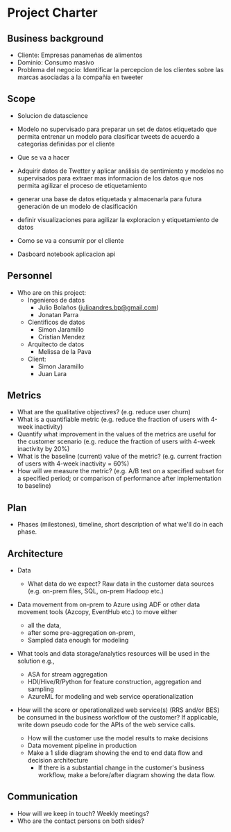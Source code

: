 # Project Charter

## Business background

* Cliente: Empresas panameñas de alimentos
* Dominio: Consumo masivo
* Problema del negocio: Identificar la percepcion de los clientes sobre las marcas asociadas a la compañia en tweeter  

## Scope
* Solucion de datascience
* Modelo no supervisado para preparar un set de datos etiquetado que permita entrenar un modelo para clasificar tweets de acuerdo a categorias definidas por el cliente

* Que se va a hacer
* Adquirir datos de Twetter y aplicar análisis de sentimiento y modelos no supervisados para extraer mas informacion de los datos que nos permita agilizar el proceso de etiquetamiento
* generar una base de datos etiquetada y almacenarla para futura generación de un modelo de clasificación
* definir visualizaciones para agilizar la exploracion y etiquetamiento de datos

* Como se va a consumir por el cliente
* Dasboard notebook aplicacion api

## Personnel
* Who are on this project:
	* Ingenieros de datos
		* Julio Bolaños (julioandres.bp@gmail.com) 
		* Jonatan Parra 
	* Cientificos de datos
		* Simon Jaramillo
		* Cristian Mendez
	* Arquitecto de datos
		* Melissa de la Pava  	  
	* Client:
		* Simon Jaramillo
		* Juan Lara
	
## Metrics
* What are the qualitative objectives? (e.g. reduce user churn)
* What is a quantifiable metric  (e.g. reduce the fraction of users with 4-week inactivity)
* Quantify what improvement in the values of the metrics are useful for the customer scenario (e.g. reduce the  fraction of users with 4-week inactivity by 20%) 
* What is the baseline (current) value of the metric? (e.g. current fraction of users with 4-week inactivity = 60%)
* How will we measure the metric? (e.g. A/B test on a specified subset for a specified period; or comparison of performance after implementation to baseline)

## Plan
* Phases (milestones), timeline, short description of what we'll do in each phase.

## Architecture
* Data
  * What data do we expect? Raw data in the customer data sources (e.g. on-prem files, SQL, on-prem Hadoop etc.)
* Data movement from on-prem to Azure using ADF or other data movement tools (Azcopy, EventHub etc.) to move either
  * all the data, 
  * after some pre-aggregation on-prem,
  * Sampled data enough for modeling 

* What tools and data storage/analytics resources will be used in the solution e.g.,
  * ASA for stream aggregation
  * HDI/Hive/R/Python for feature construction, aggregation and sampling
  * AzureML for modeling and web service operationalization
* How will the score or operationalized web service(s) (RRS and/or BES) be consumed in the business workflow of the customer? If applicable, write down pseudo code for the APIs of the web service calls.
  * How will the customer use the model results to make decisions
  * Data movement pipeline in production
  * Make a 1 slide diagram showing the end to end data flow and decision architecture
    * If there is a substantial change in the customer's business workflow, make a before/after diagram showing the data flow.

## Communication
* How will we keep in touch? Weekly meetings?
* Who are the contact persons on both sides?
